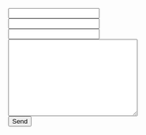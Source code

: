 <form class="form" accept-charset="UTF-8" action="https://getform.io/f/54fc0929-ad91-4b48-984a-716d528786ea" method="POST">
  <div class="form_field"><input type="text" name="name"></div>
  <div class="form_field"><input type="email" name="email"></div>
  <div class="form_field"><input type="tel" name="tel"></div>
  <textarea name="message" cols="30" rows="10"></textarea>
  <div class="g-recaptcha" data-sitekey="6LfBbvAUAAAAABFDnn9DEvXecwHuAUvXZ4aC4BVf"></div>
  <button type="submit">Send</button>
</form>
